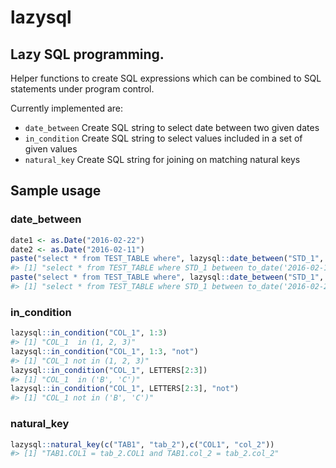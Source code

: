 <!-- README.md is generated from README.Rmd. Please edit that file -->
lazysql
=======

Lazy SQL programming.
---------------------

Helper functions to create SQL expressions which can be combined to SQL statements under program control.

Currently implemented are:

-   `date_between` Create SQL string to select date between two given dates
-   `in_condition` Create SQL string to select values included in a set of given values
-   `natural_key` Create SQL string for joining on matching natural keys

Sample usage
------------

### date\_between

``` r
date1 <- as.Date("2016-02-22")
date2 <- as.Date("2016-02-11")
paste("select * from TEST_TABLE where", lazysql::date_between("STD_1", c(date1, date2)))
#> [1] "select * from TEST_TABLE where STD_1 between to_date('2016-02-11', 'yyyy-mm-dd') and to_date('2016-02-22', 'yyyy-mm-dd')"
paste("select * from TEST_TABLE where", lazysql::date_between("STD_1", date1))
#> [1] "select * from TEST_TABLE where STD_1 between to_date('2016-02-22', 'yyyy-mm-dd') and to_date('2016-02-22', 'yyyy-mm-dd')"
```

### in\_condition

``` r
lazysql::in_condition("COL_1", 1:3)
#> [1] "COL_1  in (1, 2, 3)"
lazysql::in_condition("COL_1", 1:3, "not")
#> [1] "COL_1 not in (1, 2, 3)"
lazysql::in_condition("COL_1", LETTERS[2:3])
#> [1] "COL_1  in ('B', 'C')"
lazysql::in_condition("COL_1", LETTERS[2:3], "not")
#> [1] "COL_1 not in ('B', 'C')"
```

### natural\_key

``` r
lazysql::natural_key(c("TAB1", "tab_2"),c("COL1", "col_2"))
#> [1] "TAB1.COL1 = tab_2.COL1 and TAB1.col_2 = tab_2.col_2"
```
